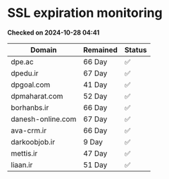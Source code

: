 # SSL expiration monitoring

**Checked on 2024-10-28 04:41**

| Domain | Remained | Status       |
|--------|----------|--------------|
| dpe.ac     | 66 Day   | ✅ |
| dpedu.ir     | 67 Day   | ✅ |
| dpgoal.com     | 41 Day   | ✅ |
| dpmaharat.com     | 52 Day   | ✅ |
| borhanbs.ir     | 66 Day   | ✅ |
| danesh-online.com     | 67 Day   | ✅ |
| ava-crm.ir     | 66 Day   | ✅ |
| darkoobjob.ir     | 9 Day   | ✅ |
| mettis.ir     | 47 Day   | ✅ |
| liaan.ir     | 51 Day   | ✅ |

